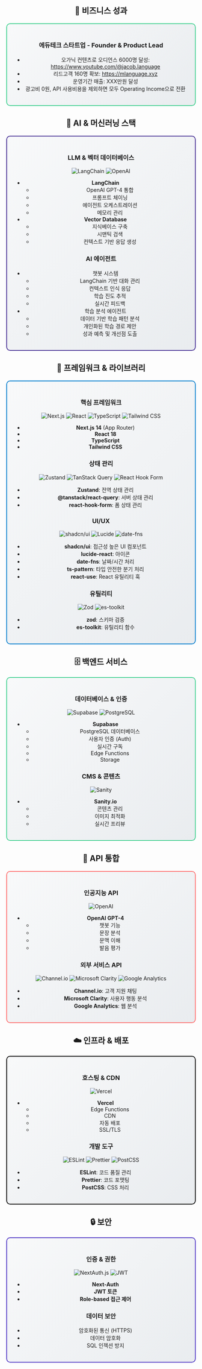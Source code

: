 <div align="center">

## 🚀 비즈니스 성과

<div style="border: 2px solid #3ECF8E; border-radius: 10px; padding: 20px; margin: 20px 0; background: linear-gradient(135deg, #f8f9fa 0%, #e9ecef 100%);">

### 에듀테크 스타트업 - Founder & Product Lead
- 오가닉 컨텐츠로 오디언스 6000명 달성: https://www.youtube.com/@jacob.language
- 리드고객 160명 확보: https://mlanguage.xyz
- 운영기간 매출: XXX만원 달성
- 광고비 0원, API 사용비용을 제외하면 모두 Operating Income으로 전환

</div>

## 🤖 AI & 머신러닝 스택

<div style="border: 2px solid #412991; border-radius: 10px; padding: 20px; margin: 20px 0; background: linear-gradient(135deg, #f8f9fa 0%, #e9ecef 100%);">

### LLM & 벡터 데이터베이스
![LangChain](https://img.shields.io/badge/LangChain-00FF00?style=for-the-badge&logo=langchain&logoColor=black)
![OpenAI](https://img.shields.io/badge/OpenAI-412991?style=for-the-badge&logo=openai&logoColor=white)
- **LangChain**
  - OpenAI GPT-4 통합
  - 프롬프트 체이닝
  - 에이전트 오케스트레이션
  - 메모리 관리
- **Vector Database**
  - 지식베이스 구축
  - 시맨틱 검색
  - 컨텍스트 기반 응답 생성

### AI 에이전트
- 챗봇 시스템
  - LangChain 기반 대화 관리
  - 컨텍스트 인식 응답
  - 학습 진도 추적
  - 실시간 피드백
- 학습 분석 에이전트
  - 데이터 기반 학습 패턴 분석
  - 개인화된 학습 경로 제안
  - 성과 예측 및 개선점 도출

</div>

## 🎯 프레임워크 & 라이브러리

<div style="border: 2px solid #007ACC; border-radius: 10px; padding: 20px; margin: 20px 0; background: linear-gradient(135deg, #f8f9fa 0%, #e9ecef 100%);">

### 핵심 프레임워크
![Next.js](https://img.shields.io/badge/Next.js-000000?style=for-the-badge&logo=next.js&logoColor=white)
![React](https://img.shields.io/badge/React-20232A?style=for-the-badge&logo=react&logoColor=61DAFB)
![TypeScript](https://img.shields.io/badge/TypeScript-007ACC?style=for-the-badge&logo=typescript&logoColor=white)
![Tailwind CSS](https://img.shields.io/badge/Tailwind_CSS-38B2AC?style=for-the-badge&logo=tailwind-css&logoColor=white)

- **Next.js 14** (App Router)
- **React 18**
- **TypeScript**
- **Tailwind CSS**

### 상태 관리
![Zustand](https://img.shields.io/badge/Zustand-764ABC?style=for-the-badge&logo=redux&logoColor=white)
![TanStack Query](https://img.shields.io/badge/TanStack_Query-FF4154?style=for-the-badge&logo=reactquery&logoColor=white)
![React Hook Form](https://img.shields.io/badge/React_Hook_Form-EC5990?style=for-the-badge&logo=reacthookform&logoColor=white)

- **Zustand**: 전역 상태 관리
- **@tanstack/react-query**: 서버 상태 관리
- **react-hook-form**: 폼 상태 관리

### UI/UX
![shadcn/ui](https://img.shields.io/badge/shadcn/ui-000000?style=for-the-badge&logo=shadcnui&logoColor=white)
![Lucide](https://img.shields.io/badge/Lucide-000000?style=for-the-badge&logo=lucide&logoColor=white)
![date-fns](https://img.shields.io/badge/date--fns-000000?style=for-the-badge&logo=date-fns&logoColor=white)

- **shadcn/ui**: 접근성 높은 UI 컴포넌트
- **lucide-react**: 아이콘
- **date-fns**: 날짜/시간 처리
- **ts-pattern**: 타입 안전한 분기 처리
- **react-use**: React 유틸리티 훅

### 유틸리티
![Zod](https://img.shields.io/badge/Zod-000000?style=for-the-badge&logo=zod&logoColor=white)
![es-toolkit](https://img.shields.io/badge/es--toolkit-000000?style=for-the-badge&logo=javascript&logoColor=F7DF1E)

- **zod**: 스키마 검증
- **es-toolkit**: 유틸리티 함수

</div>

## 🗄️ 백엔드 서비스

<div style="border: 2px solid #3ECF8E; border-radius: 10px; padding: 20px; margin: 20px 0; background: linear-gradient(135deg, #f8f9fa 0%, #e9ecef 100%);">

### 데이터베이스 & 인증
![Supabase](https://img.shields.io/badge/Supabase-3ECF8E?style=for-the-badge&logo=supabase&logoColor=white)
![PostgreSQL](https://img.shields.io/badge/PostgreSQL-316192?style=for-the-badge&logo=postgresql&logoColor=white)

- **Supabase**
  - PostgreSQL 데이터베이스
  - 사용자 인증 (Auth)
  - 실시간 구독
  - Edge Functions
  - Storage

### CMS & 콘텐츠
![Sanity](https://img.shields.io/badge/Sanity-000000?style=for-the-badge&logo=sanity&logoColor=white)

- **Sanity.io**
  - 콘텐츠 관리
  - 이미지 최적화
  - 실시간 프리뷰

</div>

## 🔌 API 통합

<div style="border: 2px solid #FF6B6B; border-radius: 10px; padding: 20px; margin: 20px 0; background: linear-gradient(135deg, #f8f9fa 0%, #e9ecef 100%);">

### 인공지능 API
![OpenAI](https://img.shields.io/badge/OpenAI-412991?style=for-the-badge&logo=openai&logoColor=white)

- **OpenAI GPT-4**
  - 챗봇 기능
  - 문장 분석
  - 문맥 이해
  - 발음 평가

### 외부 서비스 API
![Channel.io](https://img.shields.io/badge/Channel.io-FF6B6B?style=for-the-badge&logo=channelio&logoColor=white)
![Microsoft Clarity](https://img.shields.io/badge/Microsoft_Clarity-0078D4?style=for-the-badge&logo=microsoft&logoColor=white)
![Google Analytics](https://img.shields.io/badge/Google_Analytics-E37400?style=for-the-badge&logo=googleanalytics&logoColor=white)

- **Channel.io**: 고객 지원 채팅
- **Microsoft Clarity**: 사용자 행동 분석
- **Google Analytics**: 웹 분석

</div>

## ☁️ 인프라 & 배포

<div style="border: 2px solid #000000; border-radius: 10px; padding: 20px; margin: 20px 0; background: linear-gradient(135deg, #f8f9fa 0%, #e9ecef 100%);">

### 호스팅 & CDN
![Vercel](https://img.shields.io/badge/Vercel-000000?style=for-the-badge&logo=vercel&logoColor=white)

- **Vercel**
  - Edge Functions
  - CDN
  - 자동 배포
  - SSL/TLS

### 개발 도구
![ESLint](https://img.shields.io/badge/ESLint-4B32C3?style=for-the-badge&logo=eslint&logoColor=white)
![Prettier](https://img.shields.io/badge/Prettier-F7B93E?style=for-the-badge&logo=prettier&logoColor=black)
![PostCSS](https://img.shields.io/badge/PostCSS-DD3A0A?style=for-the-badge&logo=postcss&logoColor=white)

- **ESLint**: 코드 품질 관리
- **Prettier**: 코드 포맷팅
- **PostCSS**: CSS 처리

</div>

## 🔒 보안

<div style="border: 2px solid #4B32C3; border-radius: 10px; padding: 20px; margin: 20px 0; background: linear-gradient(135deg, #f8f9fa 0%, #e9ecef 100%);">

### 인증 & 권한
![NextAuth.js](https://img.shields.io/badge/NextAuth.js-000000?style=for-the-badge&logo=nextauth.js&logoColor=white)
![JWT](https://img.shields.io/badge/JWT-000000?style=for-the-badge&logo=jsonwebtokens&logoColor=white)

- **Next-Auth**
- **JWT 토큰**
- **Role-based 접근 제어**

### 데이터 보안
- 암호화된 통신 (HTTPS)
- 데이터 암호화
- SQL 인젝션 방지

</div>

</div>
